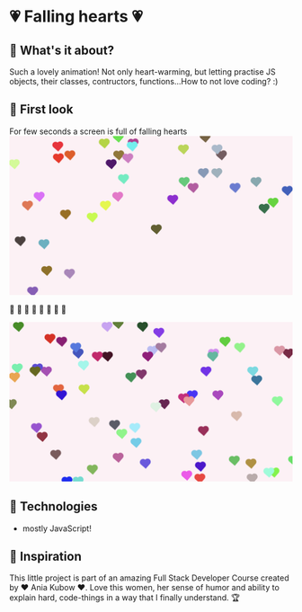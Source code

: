 
# 💗 Falling hearts 💗

## 🥰 What's it about?

Such a lovely animation! Not only heart-warming, but letting practise JS objects, their classes, contructors, functions...How to not love coding? :) 

## 🥰 First look 
For few seconds a screen is full of falling hearts 
![first page](./img/screen_2.png)

🧡	💛	💚	💙	💜	🤎	🖤	🤍

![secondt page](./img/screen_3.png)

## 🥰 Technologies

+ mostly JavaScript!

## 🥰 Inspiration
This little project is part of an amazing Full Stack Developer Course created by  ♥ Ania Kubow ♥. Love this women, her sense of humor and ability to explain hard, code-things in a way that I finally understand. 🏆

